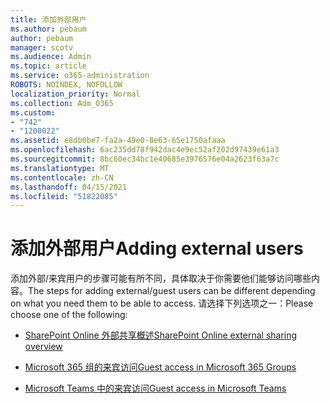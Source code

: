 ```yaml
---
title: 添加外部用户
ms.author: pebaum
author: pebaum
manager: scotv
ms.audience: Admin
ms.topic: article
ms.service: o365-administration
ROBOTS: NOINDEX, NOFOLLOW
localization_priority: Normal
ms.collection: Adm_O365
ms.custom:
- "742"
- "1200022"
ms.assetid: e8db0be7-fa2a-49e0-8e63-65e1750afaaa
ms.openlocfilehash: 6ac235dd78f942dac4e9ec52af202d97439e61a3
ms.sourcegitcommit: 8bc60ec34bc1e40685e3976576e04a2623f63a7c
ms.translationtype: MT
ms.contentlocale: zh-CN
ms.lasthandoff: 04/15/2021
ms.locfileid: "51822085"
---
```

# <a name="adding-external-users"></a><span data-ttu-id="5ceca-102">添加外部用户</span><span class="sxs-lookup"><span data-stu-id="5ceca-102">Adding external users</span></span>

<span data-ttu-id="5ceca-103">添加外部/来宾用户的步骤可能有所不同，具体取决于你需要他们能够访问哪些内容。</span><span class="sxs-lookup"><span data-stu-id="5ceca-103">The steps for adding external/guest users can be different depending on what you need them to be able to access.</span></span> <span data-ttu-id="5ceca-104">请选择下列选项之一：</span><span class="sxs-lookup"><span data-stu-id="5ceca-104">Please choose one of the following:</span></span>
  
- [<span data-ttu-id="5ceca-105">SharePoint Online 外部共享概述</span><span class="sxs-lookup"><span data-stu-id="5ceca-105">SharePoint Online external sharing overview</span></span>](https://docs.microsoft.com/sharepoint/external-sharing-overview)

- [<span data-ttu-id="5ceca-106">Microsoft 365 组的来宾访问</span><span class="sxs-lookup"><span data-stu-id="5ceca-106">Guest access in Microsoft 365 Groups</span></span>](https://support.office.com/article/guest-access-in-office-365-groups-bfc7a840-868f-4fd6-a390-f347bf51aff6)

- [<span data-ttu-id="5ceca-107">Microsoft Teams 中的来宾访问</span><span class="sxs-lookup"><span data-stu-id="5ceca-107">Guest access in Microsoft Teams</span></span>](https://docs.microsoft.com/microsoftteams/guest-access-checklist)
